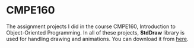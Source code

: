 # CMPE160
The assignment projects I did in the course CMPE160, Introduction to Object-Oriented Programming.
In all of these projects, **StdDraw** library is used for handling drawing and animations. You can download it from [here](https://introcs.cs.princeton.edu/java/stdlib/).
